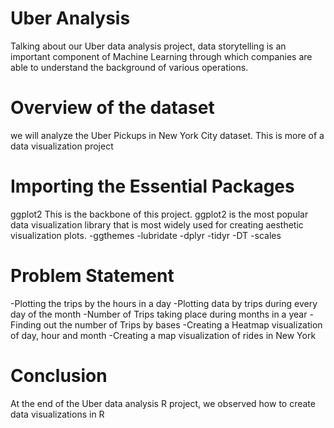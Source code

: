 # Uber Analysis
Talking about our Uber data analysis project, data storytelling is an important component of Machine Learning through which companies are able to understand the background of various operations.
# Overview of the dataset
we will analyze the Uber Pickups in New York City dataset. This is more of a data visualization project
# Importing the Essential Packages
ggplot2 This is the backbone of this project. ggplot2 is the most popular data visualization library that is most widely used for creating aesthetic visualization plots.
-ggthemes
-lubridate
-dplyr
-tidyr
-DT
-scales
# Problem Statement
-Plotting the trips by the hours in a day
-Plotting data by trips during every day of the month
-Number of Trips taking place during months in a year
-Finding out the number of Trips by bases
-Creating a Heatmap visualization of day, hour and month
-Creating a map visualization of rides in New York

# Conclusion
At the end of the Uber data analysis R project, we observed how to create data visualizations in R